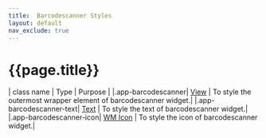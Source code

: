 ```yaml
---
title:  Barcodescanner Styles
layout: default
nav_exclude: true
---
```

# {{page.title}}

| class name  | Type | Purpose |
|.app-barcodescanner| [View](../view.style.html) | To style the outermost wrapper element of barcodescanner widget.|
|.app-barcodescanner-text| [Text](../text.style.html) | To style the text of barcodescanner widget.|
|.app-barcodescanner-icon| [WM Icon](../basic/icon.style.html) | To style the icon of barcodescanner widget.|
